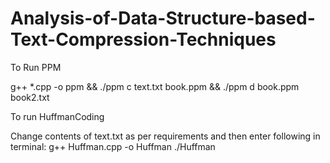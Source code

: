 # Analysis-of-Data-Structure-based-Text-Compression-Techniques


To Run PPM

g++ *.cpp -o ppm && ./ppm c text.txt book.ppm && ./ppm d book.ppm book2.txt 

To run HuffmanCoding

Change contents of text.txt as per requirements and then enter following in terminal:
g++ Huffman.cpp -o Huffman
./Huffman

